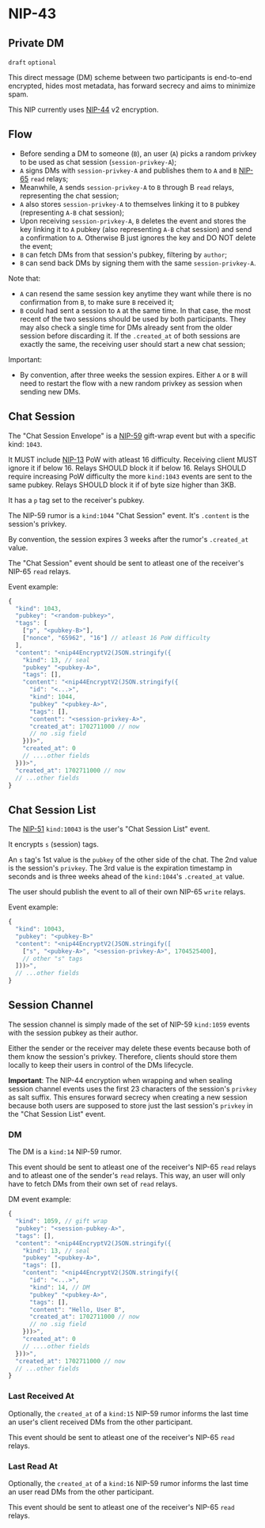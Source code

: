 NIP-43
======

Private DM
----------

`draft` `optional`

This direct message (DM) scheme between two participants is end-to-end encrypted, hides
most metadata, has forward secrecy and aims to minimize spam.

This NIP currently uses [NIP-44](44.md) v2 encryption.

## Flow

- Before sending a DM to someone (`B`), an user (`A`) picks a random privkey to be used as chat session (`session-privkey-A`);
- `A` signs DMs with `session-privkey-A` and publishes them to `A` and `B` [NIP-65](65.md) `read` relays;
- Meanwhile, `A` sends `session-privkey-A` to `B` through B `read` relays, representing the chat session;
- `A` also stores `session-privkey-A` to themselves linking it to `B` pubkey (representing `A-B` chat session);
- Upon receiving `session-privkey-A`, `B` deletes the event and stores the key linking it to `A` pubkey (also representing `A-B` chat session) and send a confirmation to `A`. Otherwise B just ignores the key and DO NOT delete the event;
- `B` can fetch DMs from that session's pubkey, filtering by `author`;
- `B` can send back DMs by signing them with the same `session-privkey-A`.

Note that:
- `A` can resend the same session key anytime they want while there is no confirmation from `B`, to make sure `B` received it;
- `B` could had sent a session to `A` at the same time.
In that case, the most recent of the two sessions should be used by both participants. They may also check a single
time for DMs already sent from the older session before discarding it. If the `.created_at` of both sessions are exactly the same,
the receiving user should start a new chat session;

Important:
- By convention, after three weeks the session expires.
Either `A` or `B` will need to restart the flow with a new random privkey as session
when sending new DMs.

## Chat Session

The "Chat Session Envelope" is a [NIP-59](59.md) gift-wrap event but with a specific kind: `1043`.

It MUST include [NIP-13](13.md) PoW with atleast 16 difficulty.
Receiving client MUST ignore it if below 16.
Relays SHOULD block it if below 16.
Relays SHOULD require increasing PoW difficulty the more `kind:1043` events are sent to the same pubkey.
Relays SHOULD block it if of byte size higher than 3KB.

It has a `p` tag set to the receiver's pubkey.

The NIP-59 rumor is a `kind:1044` "Chat Session" event.
It's `.content` is the session's privkey.

By convention, the session expires 3 weeks after the rumor's `.created_at` value.

The "Chat Session" event should be sent to atleast one of the receiver's NIP-65 `read` relays.

Event example:

```js
{
  "kind": 1043,
  "pubkey": "<random-pubkey>",
  "tags": [
    ["p", "<pubkey-B>"],
    ["nonce", "65962", "16"] // atleast 16 PoW difficulty
  ],
  "content": "<nip44EncryptV2(JSON.stringify({
    "kind": 13, // seal
    "pubkey" "<pubkey-A>",
    "tags": [],
    "content": "<nip44EncryptV2(JSON.stringify({
      "id": "<...>",
      "kind": 1044,
      "pubkey" "<pubkey-A>",
      "tags": [],
      "content": "<session-privkey-A>",
      "created_at": 1702711000 // now
      // no .sig field
    }))>",
    "created_at": 0
    // ....other fields
  }))>",
  "created_at": 1702711000 // now
  // ...other fields
}
```

## Chat Session List

The [NIP-51](51.md) `kind:10043` is the user's "Chat Session List" event.

It encrypts `s` (session) tags.

An `s` tag's 1st value is the `pubkey` of the other side of the chat.
The 2nd value is the session's `privkey`.
The 3rd value is the expiration timestamp in seconds and is three weeks ahead
of the `kind:1044`'s `.created_at` value.

The user should publish the event to all of their own NIP-65 `write` relays.

Event example:

```js
{
  "kind": 10043,
  "pubkey": "<pubkey-B>"
  "content": "<nip44EncryptV2(JSON.stringify([
    ["s", "<pubkey-A>", "<session-privkey-A>", 1704525400],
    // other "s" tags
  ]))>",
  // ...other fields
}
```

## Session Channel

The session channel is simply made of the set of NIP-59 `kind:1059` events
with the session pubkey as their author.

Either the sender or the receiver may delete these events because both of them know
the session's privkey. Therefore, clients should store them locally to keep their users in control
of the DMs lifecycle.

**Important**: The NIP-44 encryption when wrapping and when sealing session channel events
uses the first 23 characters of the session's `privkey` as salt suffix.
This ensures forward secrecy when creating a new session because both users
are supposed to store just the last session's `privkey`
in the "Chat Session List" event.

### DM

The DM is a `kind:14` NIP-59 rumor.

This event should be sent to atleast one of the receiver's NIP-65 `read` relays
and to atleast one of the sender's `read` relays.
This way, an user will only have to fetch DMs from their own set of `read` relays.

DM event example:

```js
{
  "kind": 1059, // gift wrap
  "pubkey": "<session-pubkey-A>",
  "tags": [],
  "content": "<nip44EncryptV2(JSON.stringify({
    "kind": 13, // seal
    "pubkey" "<pubkey-A>",
    "tags": [],
    "content": "<nip44EncryptV2(JSON.stringify({
      "id": "<...>",
      "kind": 14, // DM
      "pubkey" "<pubkey-A>",
      "tags": [],
      "content": "Hello, User B",
      "created_at": 1702711000 // now
      // no .sig field
    }))>",
    "created_at": 0
    // ....other fields
  }))>",
  "created_at": 1702711000 // now
  // ...other fields
}
```

### Last Received At

Optionally, the `created_at` of a `kind:15` NIP-59 rumor
informs the last time an user's client received DMs from the other participant.

This event should be sent to atleast one of the receiver's NIP-65 `read` relays.

### Last Read At

Optionally, the `created_at` of a `kind:16` NIP-59 rumor
informs the last time an user read DMs from the other participant.

This event should be sent to atleast one of the receiver's NIP-65 `read` relays.
